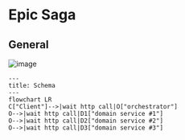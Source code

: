 # Epic Saga

## General

![image](https://github.com/zhuravlevma/saga-patterns/assets/44276887/668081d6-5d5f-4143-92c4-73e639396111)

```mermaid
---
title: Schema
---
flowchart LR
C["Client"]-->|wait http call|O["orchestrator"]
O-->|wait http call|D1["domain service #1"]
O-->|wait http call|D2["domain service #2"]
O-->|wait http call|D3["domain service #3"]
```
